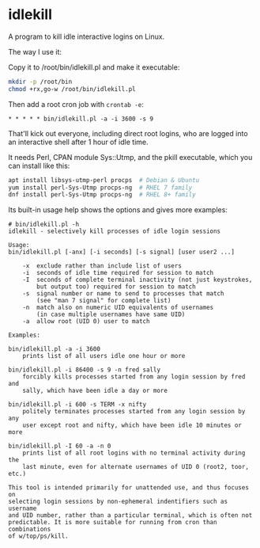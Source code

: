 # idlekill

A program to kill idle interactive logins on Linux.

The way I use it:

Copy it to /root/bin/idlekill.pl and make it executable:

```sh
mkdir -p /root/bin
chmod +rx,go-w /root/bin/idlekill.pl
```

Then add a root cron job with `crontab -e`:

```
* * * * * bin/idlekill.pl -a -i 3600 -s 9
```

That'll kick out everyone, including direct root logins, who are logged into an interactive shell after 1 hour of idle time.

It needs Perl, CPAN module Sys::Utmp, and the pkill executable, which you can install like this:

```sh
apt install libsys-utmp-perl procps  # Debian & Ubuntu
yum install perl-Sys-Utmp procps-ng  # RHEL 7 family
dnf install perl-Sys-Utmp procps-ng  # RHEL 8+ family
```

Its built-in usage help shows the options and gives more examples:

```plain
# bin/idlekill.pl -h
idlekill - selectively kill processes of idle login sessions

Usage:
bin/idlekill.pl [-anx] [-i seconds] [-s signal] [user user2 ...]

    -x  exclude rather than include list of users
    -i  seconds of idle time required for session to match
    -I  seconds of complete terminal inactivity (not just keystrokes,
        but output too) required for session to match
    -s  signal number or name to send to processes that match
        (see "man 7 signal" for complete list)
    -n  match also on numeric UID equivalents of usernames
        (in case multiple usernames have same UID)
    -a  allow root (UID 0) user to match

Examples:

bin/idlekill.pl -a -i 3600
    prints list of all users idle one hour or more

bin/idlekill.pl -i 86400 -s 9 -n fred sally
    forcibly kills processes started from any login session by fred and
    sally, which have been idle a day or more

bin/idlekill.pl -i 600 -s TERM -x nifty
    politely terminates processes started from any login session by any
    user except root and nifty, which have been idle 10 minutes or more

bin/idlekill.pl -I 60 -a -n 0
    prints list of all root logins with no terminal activity during the
    last minute, even for alternate usernames of UID 0 (root2, toor, etc.)

This tool is intended primarily for unattended use, and thus focuses on
selecting login sessions by non-ephemeral indentifiers such as username
and UID number, rather than a particular terminal, which is often not
predictable. It is more suitable for running from cron than combinations
of w/top/ps/kill.
```
